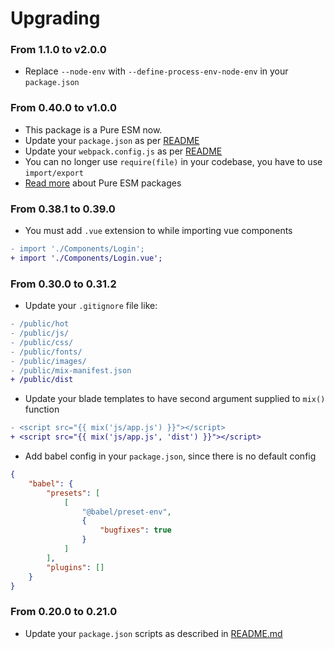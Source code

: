 # Upgrading

### From 1.1.0 to v2.0.0

* Replace `--node-env` with `--define-process-env-node-env` in your `package.json`

### From 0.40.0 to v1.0.0

* This package is a Pure ESM now.
* Update your `package.json` as per [README](./README.md)
* Update your `webpack.config.js` as per [README](./README.md)
* You can no longer use `require(file)` in your codebase, you have to use `import/export`
* [Read more](https://gist.github.com/sindresorhus/a39789f98801d908bbc7ff3ecc99d99c) about Pure ESM packages

### From 0.38.1 to 0.39.0

* You must add `.vue` extension to while importing vue components

```diff
- import './Components/Login';
+ import './Components/Login.vue';
```

### From 0.30.0 to 0.31.2

* Update your `.gitignore` file like:

```diff
- /public/hot
- /public/js/
- /public/css/
- /public/fonts/
- /public/images/
- /public/mix-manifest.json
+ /public/dist
```

* Update your blade templates to have second argument supplied to `mix()` function

```diff
- <script src="{{ mix('js/app.js') }}"></script>
+ <script src="{{ mix('js/app.js', 'dist') }}"></script>
```

* Add babel config in your `package.json`, since there is no default config

```json
{
    "babel": {
        "presets": [
            [
                "@babel/preset-env",
                {
                    "bugfixes": true
                }
            ]
        ],
        "plugins": []
    }
}
```

### From 0.20.0 to 0.21.0

* Update your `package.json` scripts as described in [README.md](./README.md)
